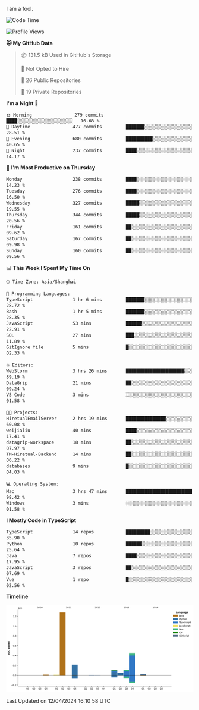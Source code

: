 I am a fool.

<!--START_SECTION:waka-->
![Code Time](http://img.shields.io/badge/Code%20Time-1%2C312%20hrs%2024%20mins-blue)

![Profile Views](http://img.shields.io/badge/Profile%20Views-7-blue)

**🐱 My GitHub Data** 

> 📦 131.5 kB Used in GitHub's Storage 
 > 
> 🚫 Not Opted to Hire
 > 
> 📜 26 Public Repositories 
 > 
> 🔑 19 Private Repositories 
 > 
**I'm a Night 🦉** 

```text
🌞 Morning                279 commits         ████░░░░░░░░░░░░░░░░░░░░░   16.68 % 
🌆 Daytime                477 commits         ███████░░░░░░░░░░░░░░░░░░   28.51 % 
🌃 Evening                680 commits         ██████████░░░░░░░░░░░░░░░   40.65 % 
🌙 Night                  237 commits         ████░░░░░░░░░░░░░░░░░░░░░   14.17 % 
```
📅 **I'm Most Productive on Thursday** 

```text
Monday                   238 commits         ████░░░░░░░░░░░░░░░░░░░░░   14.23 % 
Tuesday                  276 commits         ████░░░░░░░░░░░░░░░░░░░░░   16.50 % 
Wednesday                327 commits         █████░░░░░░░░░░░░░░░░░░░░   19.55 % 
Thursday                 344 commits         █████░░░░░░░░░░░░░░░░░░░░   20.56 % 
Friday                   161 commits         ██░░░░░░░░░░░░░░░░░░░░░░░   09.62 % 
Saturday                 167 commits         ██░░░░░░░░░░░░░░░░░░░░░░░   09.98 % 
Sunday                   160 commits         ██░░░░░░░░░░░░░░░░░░░░░░░   09.56 % 
```


📊 **This Week I Spent My Time On** 

```text
🕑︎ Time Zone: Asia/Shanghai

💬 Programming Languages: 
TypeScript               1 hr 6 mins         ███████░░░░░░░░░░░░░░░░░░   28.72 % 
Bash                     1 hr 5 mins         ███████░░░░░░░░░░░░░░░░░░   28.35 % 
JavaScript               53 mins             ██████░░░░░░░░░░░░░░░░░░░   22.91 % 
SQL                      27 mins             ███░░░░░░░░░░░░░░░░░░░░░░   11.89 % 
GitIgnore file           5 mins              █░░░░░░░░░░░░░░░░░░░░░░░░   02.33 % 

🔥 Editors: 
WebStorm                 3 hrs 26 mins       ██████████████████████░░░   89.19 % 
DataGrip                 21 mins             ██░░░░░░░░░░░░░░░░░░░░░░░   09.24 % 
VS Code                  3 mins              ░░░░░░░░░░░░░░░░░░░░░░░░░   01.58 % 

🐱‍💻 Projects: 
HiretualEmailServer      2 hrs 19 mins       ███████████████░░░░░░░░░░   60.08 % 
weijialiu                40 mins             ████░░░░░░░░░░░░░░░░░░░░░   17.41 % 
datagrip-workspace       18 mins             ██░░░░░░░░░░░░░░░░░░░░░░░   07.97 % 
TM-Hiretual-Backend      14 mins             ██░░░░░░░░░░░░░░░░░░░░░░░   06.22 % 
databases                9 mins              █░░░░░░░░░░░░░░░░░░░░░░░░   04.03 % 

💻 Operating System: 
Mac                      3 hrs 47 mins       █████████████████████████   98.42 % 
Windows                  3 mins              ░░░░░░░░░░░░░░░░░░░░░░░░░   01.58 % 
```

**I Mostly Code in TypeScript** 

```text
TypeScript               14 repos            █████████░░░░░░░░░░░░░░░░   35.90 % 
Python                   10 repos            ██████░░░░░░░░░░░░░░░░░░░   25.64 % 
Java                     7 repos             ████░░░░░░░░░░░░░░░░░░░░░   17.95 % 
JavaScript               3 repos             ██░░░░░░░░░░░░░░░░░░░░░░░   07.69 % 
Vue                      1 repo              █░░░░░░░░░░░░░░░░░░░░░░░░   02.56 % 
```



**Timeline**

![Lines of Code chart](https://raw.githubusercontent.com/VeejaLiu/VeejaLiu/master/assets/bar_graph.png)


 Last Updated on 12/04/2024 16:10:58 UTC
<!--END_SECTION:waka-->
